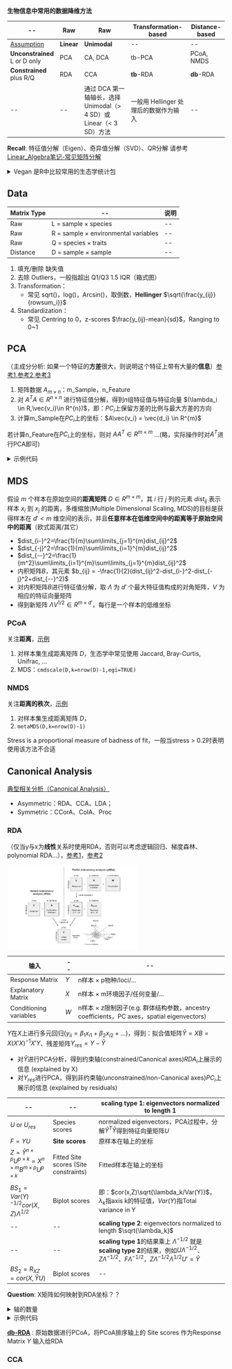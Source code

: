 
<script>
MathJax = {
  tex: {
    inlineMath: [['$', '$'], ['\\\\(', '\\\\)']]
  },
  svg: {
    fontCache:   'global'   // 'local',or 'global' or 'none'
  }
};
</script>
<script type="text/javascript" id="MathJax-script" async
  src="https://cdn.jsdelivr.net/npm/mathjax@3/es5/tex-svg.js">
</script>


<style>
img{
    width: 60%;
}
</style>



**生物信息中常用的数据降维方法**

| -- | Raw | Raw | Transformation-based | Distance-based |
| -- | -- | -- | -- | -- |
| [Assumption](./Ordination/Assumption.png) | **Linear** | **Unimodal** | -- | -- |
| **Unconstrained** <br> L or D only | PCA | CA, DCA | tb-PCA | PCoA, NMDS |
| **Constrained** <br> plus R/Q | RDA | CCA | **tb**-RDA | **db**-RDA |
| -- | -- | 通过 DCA 第一轴轴长，选择 Unimodal（> 4 SD）或 Linear（< 3 SD）方法 | 一般用 Hellinger 处理后的数据作为输入 | -- |


**Recall**: 特征值分解（Eigen）、奇异值分解（SVD）、QR分解 请参考[Linear_Algebra笔记-常见矩阵分解](../../Course/Linear_Algebra/#_12)

<details>
<summary> Vegan 是R中比较常用的生态学统计包 </summary>

参考：<a href="https://rdrr.io/rforge/vegan/man/">Man pages for vegan</a>，<a href="https://cran.r-project.org/web//packages//vegan/vignettes/FAQ-vegan.html">FAQ-vegan</a>，<a href="https://cran.r-project.org/web/packages/vegan/vignettes/decision-vegan.pdf">Scale.pdf</a>，<a href="https://zhuanlan.zhihu.com/p/99308486">数据标准化方法</a>，<a href="https://rdrr.io/cran/vegan/man/scores.html">scores()</a>，<a href=""></a>


```
library(vegan)
browseVignettes("vegan")  ##查看doc

## 随后可对原始物种分布矩阵进行预处理：（centered, standardized, transformed, normalized）

## standardized:  decostand()  scale()
## transformed:  sqrt()  log()  log10()  log1p()  
```

比起直接访问结果对象，推荐以下两种方法提取 scores of ordination axes：（顺便可以scale一下结果）
```
## scaling：options "sites", "species", "symmetric" defines the set of scores which is scaled by eigenvalues
## const：set the numeric scaling constant to non-default values
## correlation can be used to modify species scores so that they show the relative change of species abundance, or their correlation with the ordination. This is no longer a biplot scaling.

scores(res, choices = 1:2, display='both')  ## 2列，"sites" or "species" or "both"/"all" or ...
summary(crda,scaling=0,axes=2)$species  ## 2列，不scale
```

RDA对象中数据默认不Scale，但是在Summary或Plot时又会默认进行scaling="species"(i.e.对spe进行scale，其它仅乘 General scaling constant) <br>
<img src="../Ordination/vegant1.png" \>

</details>



## Data


| Matrix Type | -- | 说明 |
| -- | -- | -- |
| Raw | L = sample $\times$ species | -- |
| Raw | R = sample $\times$ environmental variables | -- |
| Raw | Q = species $\times$ traits | -- |
| Distance | D = sample $\times$ sample | -- |



1. 填充/删除 缺失值
2. 去除 Outliers，一般指超出 Q1/Q3 1.5 IQR（箱式图）
3. Transformation：
    - 常见 sqrt()，log()，Arcsin()，取倒数，**Hellinger** $\sqrt{\frac{y_{ij}}{rowsum_i}}$
4. Standardization：
    - 常见 Centring to 0，z-scores $\frac{y_{ij}-mean}{sd}$，Ranging to 0~1



## PCA
（主成分分析: 如果一个特征的**方差**很大，则说明这个特征上带有大量的**信息**）[参考1](https://zhuanlan.zhihu.com/p/448641448),[参考2](https://zhuanlan.zhihu.com/p/478417013),[参考3](https://www.cnblogs.com/banshaohuan/p/13308723.html)


1. 矩阵数据 $A_{m \times n}$：m_Sample，n_Feature
2. 对 $A^TA \in R^{n  \times n}$ 进行特征值分解，得到$n$组特征值与特征向量 $(\lambda_i \in R,\vec{v_i}\in R^{n})$，即：$PC_i$上保留方差的比例与最大方差的方向
3. 计算m_Sample在$PC_i$上的坐标：$A\vec{v_i} = \vec{d_i} \in R^{m}$

若计算n_Feature在$PC_i$上的坐标，则对 $AA^T \in R^{m  \times m}$ ...(略，实际操作时对$A^T$进行PCA即可)   

<details>
<summary>示例代码</summary>
<a href="https://davidzeleny.net/anadat-r/doku.php/en:pca_examples">示例1</a>

```R
A = iris[,-5]
res <- prcomp(A,center = FALSE, scale= FALSE)

pc_importance <- summary(res)$importance  ## 各PC方差占总方差百分比
res$x    ## m_Sample在PC上的坐标

## S <- scores(res, choices = 1:2, display='both')
## S$species = res$rotation = n_Feature的特征向量矩阵，也是载荷(loading)图中n_Feature箭头在PC上的坐标？？
## S$sites = res$x = m_Sample在PC上的坐标 = scaled_centered_A x $rotation = as.matrix(A) %*% as.matrix(res$rotation)
```
</details>


## MDS

假设 $m$ 个样本在原始空间的**距离矩阵** $D \in R^{m \times m}$，其 $i$ 行 $j$ 列的元素 $dist_{ij}$ 表示样本 $x_i$ 到 $x_j$ 的距离，多维缩放(Multiple Dimensional Scaling, MDS)的目标是获得样本在 $d'<m$ 维空间的表示，并且**任意样本在低维空间中的距离等于原始空间中的距离**（欧式距离/其它）


* $dist_{i-}^2=\frac{1}{m}\sum\limits_{j=1}^{m}dist_{ij}^2$
* $dist_{-j}^2=\frac{1}{m}\sum\limits_{i=1}^{m}dist_{ij}^2$
* $dist_{--}^2=\frac{1}{m^2}\sum\limits_{i=1}^{m}\sum\limits_{j=1}^{m}dist_{ij}^2$
* 内积矩阵$B$，其元素 $b_{ij} = -\frac{1}{2}(dist_{ij}^2-dist_{i-}^2-dist_{-j}^2+dist_{--}^2)$
* 对内积矩阵$B$进行特征值分解，取 $\Lambda$ 为 $d'$ 个最大特征值构成的对角矩阵，$V$ 为相应的特征向量矩阵
* 得到新矩阵 $\Lambda V^{1/2} \in R^{m \times d'}$，每行是一个样本的低维坐标

### PCoA

关注**距离**，[示例](https://blog.csdn.net/qq_47369980/article/details/122644823)

1. 对样本集生成距离矩阵 $D$，生态学中常见使用 Jaccard, Bray-Curtis, Unifrac, ...
2. MDS：```cmdscale(D,k=nrow(D)-1,egi=TRUE)```


### NMDS

关注**距离的秩次**，[示例](https://zhuanlan.zhihu.com/p/559725141)


1. 对样本集生成距离矩阵 $D$，
2. ```metaMDS(D,k=nrow(D)-1)```


Stress is a proportional measure of badness of fit，一般当stress > 0.2时表明使用该方法不合适



## Canonical Analysis
[典型相关分析（Canonical Analysis）](https://www.sciencedirect.com/science/article/abs/pii/B9780444538680500113) 

* Asymmetric：RDA、CCA、LDA；  
* Symmetric：CCorA、CoIA、Proc


### RDA
（仅当y与x为**线性**关系时使用RDA，否则可以考虑逻辑回归、梯度森林、polynomial RDA...），[参考1](https://www.researchgate.net/publication/354709037_Redundancy_Analysisrda_a_Swiss_Army_knife_for_landscape_genomics)，[参考2](https://r.qcbs.ca/workshop10/book-en/redundancy-analysis.html)

![](./Ordination/RDA.png) 


| 输入 | -- | -- |
| -- | -- | -- |
| Response Matrix | $Y$ | n样本 $\times$ p物种/loci/... |
| Explanatory Matrix | $X$ | n样本 $\times$ m环境因子/任何变量/... |
| Conditioning variables | $W$ | n样本 $\times$ z限制因子(e.g. 群体结构参数，ancestry coefficients，PC axes，spatial eigenvectors) |



$Y$在$X$上进行多元回归($y_{ii}=\beta_1x_{i1}+\beta_2x_{i2}+...$)，得到：拟合值矩阵$\hat{Y}=XB=X(X'X)^{-1}X'Y$、残差矩阵$Y_{res}=Y-\hat{Y}$

* 对$\hat{Y}$进行PCA分析，得到约束轴(constrained/Canonical axes)$RDA_i$上展示的信息 (explained by X)
* 对$Y_{res}$进行PCA，得到非约束轴(unconstrained/non-Canonical axes)$PC_i$上展示的信息 (explained by residuals)


| -- | -- | **scaling type 1**: eigenvectors normalized to length 1 |
| -- | -- | -- |
| $U$ or $U_{res}$ | Species scores | normalized eigenvectors，PCA过程中，分解$\hat{Y}^T\hat{Y}$得到特征向量矩阵$U$ |
| $F=YU$ | **Site scores** | 原样本在轴上的坐标 |
| $Z=\hat{Y}^{n \times p}U^{p \times k}=X^{n \times m}B^{m \times p}U^{p \times k}$ | Fitted Site scores (Site constraints) | Fitted样本在轴上的坐标 |
| $BS_1=Var(Y)^{-1/2}cor(X,Z)\Lambda^{1/2}$ | Biplot scores | 即：$cor(x,Z)\sqrt{\lambda_k/Var(Y)}$，$\lambda_k$指axis k的特征值，$Var(Y)$指Total variance in Y |
| -- | -- | **scaling type 2**: eigenvectors normalized to length $\sqrt{\lambda_k}$ |
| -- | -- | **scaling type 1**的结果乘上 $\Lambda^{-1/2}$ 就是 **scaling type 2**的结果，例如$U\Lambda^{-1/2}$、$Z\Lambda^{-1/2}$、$F\Lambda^{-1/2}$，$Z\Lambda^{-1/2}\Lambda^{1/2}U'=\hat{Y}$ |
| $BS_2=R_{XZ}=cor(X,\hat{Y}U)$ | Biplot scores | --  |



**Question**: X矩阵如何映射到RDA坐标？？


<details>
<summary>轴的数量</summary>

对$\hat{Y}$进行PCA分析时:<br>
covariance matrix $S_{\hat{Y}'\hat{Y}}=[1/(n – 1)]\hat{Y}'\hat{Y}=S_{YX}S_{XX}^{-1}S_{YX}'$  <br>
特征分解：$(S_{\hat{Y}'\hat{Y}}-\lambda_k I)\mu_k=0$ 得到 normalized canonical eigenvectors $U$<br>
所以： <br>
<img src="../Ordination/RDA_axis.png" \> <br>
轴的总数量为(n_sample-1)，其中约束轴数目为(explain_x_level)，余下为非约束轴；其中 explain_x_level = quantitative_x数目 + (categorical_x中类别数-1)
</details>

<details>
<summary>示例代码</summary>

参考：<a href="https://rdrr.io/rforge/vegan/man/cca.object.html">cca.object</a>，<a href="https://davidzeleny.net/anadat-r/doku.php/en:rda_cca">RDA_CCA</a>
<br>
```R
## 欧氏距离下的db-RDA capscale() 等效于 rda()
## rda(Y ~ X + Condition(W)) 等于 rda(Y, X, W); X, W can be missing
## DataMatrix ~ ConstrainVar1 + Condition(Var)

data(dune)     ## decostand(dune, method = "hellinger")
data(dune.env)
####################################### Only Data Y = Only PCA
xrda <- rda(dune, center = FALSE, scale= FALSE)
biplot(xrda,type = c("text","points"))  


####################################### With constrains X
crda <- rda(dune ~ ., dune.env, center = FALSE, scale= FALSE) 
ordiplot(crda) 


####################################### With constrains X & condition W
zrda <- rda(dune ~ A1 + Condition(Manure), dune.env, center = FALSE, scale= FALSE) 
ordiplot(zrda) 


#########################  结果说明  #############################

## eig占总体eig的比例
RDA_eig_prop = crda$CCA$eig / crda$tot.chi
PC_eig_prop = crda$CA$eig / crda$tot.chi


## scaled pos
### 默认scaling="species", 即 species scaled by eigenvalues
summary(crda, axes = 2) 
ordiplot(crda, type="n") |>
  points("sites", pch=16, col="grey") |>  
  text("species", pch=10, col="red") |> 
  text("biplot", arrows = TRUE, length=0.05, col="blue") 


## unscaled pos,scaling=0 改为 scaling=2 就如默认 scaled pos 一般
## 尝试但对不上！！ scale(crda$CCA$wa, scale = RDA_eig_prop,center=F)
summary(crda,scaling=0,axes=2)$sites  ## Site scores: 样本点(dune行名)在各轴上的坐标，crda$CCA$wa  ??看Doc crda$CCA$u 才是site坐标
summary(crda,scaling=0,axes=2)$species  ## Species scores: spe(dune列名)在各轴上的坐标，crda$CCA$v 
summary(crda,axes=2)$biplot ## ENV 箭头坐标 = crda$CCA$biplot 

summary(crda,scaling=0,axes=2)$constraints ## Site constraints: 样本点的fitted Site scores，crda$CCA$u
```

</details>

[**db-RDA**](./Ordination/dbRDA.png) : 原始数据进行PCoA，将PCoA排序轴上的 Site scores 作为Response Matrix $Y$ 输入给RDA 









### CCA
